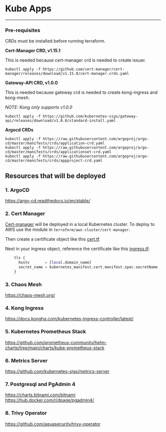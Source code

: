 # Kube Apps
___
### Pre-requisites
CRDs must be installed before running terraform.

__Cert-Manager CRD, v1.15.1__

This is needed because cert-manager crd is needed to create issuer.
```shell
kubectl apply -f https://github.com/cert-manager/cert-manager/releases/download/v1.15.0/cert-manager.crds.yaml 
```


__Gateway-API CRD, v1.0.0__

This is needed because gateway crd is needed to create kong-ingress and kong-mesh.

*NOTE: Kong only supports v1.0.0*
```shell
kubectl apply -f https://github.com/kubernetes-sigs/gateway-api/releases/download/v1.0.0/standard-install.yaml
```

__Argocd CRDs__
```shell
kubectl apply -f https://raw.githubusercontent.com/argoproj/argo-cd/master/manifests/crds/application-crd.yaml
kubectl apply -f https://raw.githubusercontent.com/argoproj/argo-cd/master/manifests/crds/applicationset-crd.yaml
kubectl apply -f https://raw.githubusercontent.com/argoproj/argo-cd/master/manifests/crds/appproject-crd.yaml
```

## Resources that will be deployed

### 1. ArgoCD
https://argo-cd.readthedocs.io/en/stable/

### 2. Cert Manager

[Cert-manager](https://cert-manager.io/) will be deployed in a local Kubernetes cluster. To deploy to AWS use the module in `terraform/aws-cluster/cert-manager`.

Then create a certificate object like this [cert.tf](..%2F..%2Fmodules%2Fchaos-mesh%2Fcert.tf). 

Next in your ingress object, reference the certificate like this [ingress.tf](..%2F..%2Fmodules%2Fchaos-mesh%2Fingress.tf):
```terraform
    tls {
      hosts       = [local.domain_name]
      secret_name = kubernetes_manifest.cert.manifest.spec.secretName
    }
```

### 3. Chaos Mesh
https://chaos-mesh.org/

### 4. Kong Ingress
https://docs.konghq.com/kubernetes-ingress-controller/latest/

### 5. Kubernetes Prometheus Stack
https://github.com/prometheus-community/helm-charts/tree/main/charts/kube-prometheus-stack

### 6. Metrics Server
https://github.com/kubernetes-sigs/metrics-server

### 7. Postgresql and PgAdmin 4
https://charts.bitnami.com/bitnami  
https://hub.docker.com/r/dpage/pgadmin4/

### 8. Trivy Operator
https://github.com/aquasecurity/trivy-operator